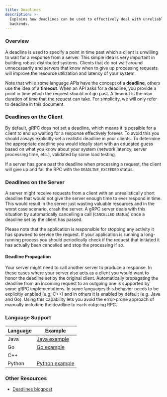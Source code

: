 ```yaml
---
title: Deadlines
description: >-
  Explains how deadlines can be used to effectively deal with unreliable
  backends.
---
```


### Overview

A deadline is used to specify a point in time past which a client is unwilling
to wait for a response from a server. This simple idea is very important in
building robust distributed systems. Clients that do not wait around
unnecessarily and servers that know when to give up processing requests will
improve the resource utilization and latency of your system.

Note that while some language APIs have the concept of a __deadline__, others
use the idea of a __timeout__. When an API asks for a deadline, you provide a
point in time which the request should not go past. A timeout is the max
duration of time that the request can take. For simplicity, we will only refer
to deadline in this document.

### Deadlines on the Client

By default, gRPC does not set a deadline, which means it is possible for a
client to end up waiting for a response effectively forever. To avoid this you
should always explicitly set a realistic deadline in your clients. To determine
the appropriate deadline you would ideally start with an educated guess based on
what you know about your system (network latency, server processing time, etc.),
validated by some load testing.

If a server has gone past the deadline when processing a request, the client
will give up and fail the RPC with the `DEADLINE_EXCEEDED` status. 

### Deadlines on the Server

A server might receive requests from a client with an unrealistically short
deadline that would not give the server enough time to ever respond in time.
This would result in the server just wasting valuable resources and in the worst
case scenario, crash the server. A gRPC server deals with this situation by
automatically cancelling a call (`CANCELLED` status) once a deadline set by the
client has passed.

Please note that the application is responsible for stopping any activity it has
spawned to service the request. If your application is running a long-running
process you should periodically check if the request that initiated it has 
actually been cancelled and stop the processing if so.

#### Deadline Propagation

Your server might need to call another server to produce a response. In these
cases where your server also acts as a client you would want to honor the
deadline set by the original client. Automatically propagating the deadline from
an incoming request to an outgoing one is supported by some gRPC
implementations. In some languages this behavior needs to be explicitly
enabled (e.g. C++) and in others it is enabled by default (e.g. Java and Go).
Using this capability lets you avoid the error-prone approach of manually
including the deadline to each outgoing RPC.

### Language Support

| Language | Example          |
|----------|------------------|
| Java     | [Java example]   |
| Go       | [Go example]     |
| C++      |                  |
| Python   | [Python example] |

[Java example]: https://github.com/grpc/grpc-java/tree/master/examples/src/main/java/io/grpc/examples/deadline

[Go example]: https://github.com/grpc/grpc-go/tree/master/examples/features/deadline

[Python example]: https://github.com/grpc/grpc/tree/master/examples/python/timeout

### Other Resources

- [Deadlines blogpost]

[Deadlines blogpost]: https://grpc.io/blog/deadlines/